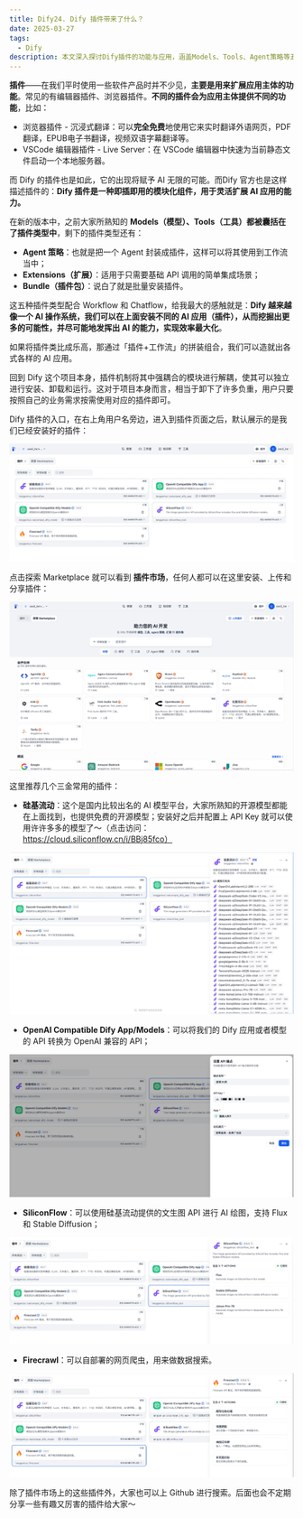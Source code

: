 ```yaml
---
title: Dify24. Dify 插件带来了什么？
date: 2025-03-27
tags:
  - Dify
description: 本文深入探讨Dify插件的功能与应用，涵盖Models、Tools、Agent策略等五大插件类型，解析Dify作为AI操作系统的潜力，助力用户按需拓展AI能力，实现效率最大化。关键词：Dify插件、AI应用、插件市场、模型工具、工作效率。
---
```


**插件**——在我们平时使用一些软件产品时并不少见，**主要是用来扩展应用主体的功能**。常见的有编辑器插件、浏览器插件。**不同的插件会为应用主体提供不同的功能**，比如：

* 浏览器插件 - 沉浸式翻译：可以**完全免费**地使用它来实时翻译外语网页，PDF翻译，EPUB电子书翻译，视频双语字幕翻译等。
* VSCode 编辑器插件 - Live Server：在 VSCode 编辑器中快速为当前静态文件启动一个本地服务器。

而 Dify 的插件也是如此，它的出现将赋予 AI 无限的可能。而Dify 官方也是这样描述插件的：**Dify 插件是一种即插即用的模块化组件，用于灵活扩展 AI 应用的能力。**

在新的版本中，之前大家所熟知的 **Models（模型）、Tools（工具）都被囊括在了插件类型中**，剩下的插件类型还有：

* **Agent 策略**：也就是把一个 Agent 封装成插件，这样可以将其使用到工作流当中；
* **Extensions（扩展）**：适用于只需要基础 API 调用的简单集成场景；
* **Bundle（插件包）**：说白了就是批量安装插件。

这五种插件类型配合 Workflow 和 Chatflow，给我最大的感触就是：**Dify 越来越像一个 AI 操作系统，我们可以在上面安装不同的 AI 应用（插件），从而挖掘出更多的可能性，并尽可能地发挥出 AI 的能力，实现效率最大化**。

如果将插件类比成乐高，那通过「插件+工作流」的拼装组合，我们可以造就出各式各样的 AI 应用。

回到 Dify 这个项目本身，插件机制将其中强耦合的模块进行解耦，使其可以独立进行安装、卸载和运行。这对于项目本身而言，相当于卸下了许多负重，用户只要按照自己的业务需求按需使用对应的插件即可。

Dify 插件的入口，在右上角用户名旁边，进入到插件页面之后，默认展示的是我们已经安装好的插件：

![](assets/hUo3g5FMurV3m3oof0kv_jnT3lK1TTT7DkiBsWVKj3w=.webp)

点击探索 Marketplace 就可以看到 **插件市场**，任何人都可以在这里安装、上传和分享插件：

![](assets/OH5034cp42qUrz-_3fejFd0MpSfOkIl4Xh6betb0aHw=.webp)

这里推荐几个三金常用的插件：

* **硅基流动**：这个是国内比较出名的 AI 模型平台，大家所熟知的开源模型都能在上面找到，也提供免费的开源模型；安装好之后并配置上 API Key 就可以使用许许多多的模型了～（点击访问：https://cloud.siliconflow.cn/i/BBj85fco）

![](assets/B6wHQashRKn8XiDdCn_wpHjrcW6mYhDz1M6HClscb34=.webp)

* **OpenAI Compatible Dify App/Models**：可以将我们的 Dify 应用或者模型的 API 转换为 OpenAI 兼容的 API；

![](assets/DP-9umF_pGOYtlpKQXwRVJR_zlnOP9nIk_uv4ZU2ACw=.webp)

* **SiliconFlow**：可以使用硅基流动提供的文生图 API 进行 AI 绘图，支持 Flux 和 Stable Diffusion；

![](assets/saVvz8to9J03Vqlapj2VSQJVWvBfPSG0lsHn8vU348I=.webp)

* **Firecrawl**：可以自部署的网页爬虫，用来做数据搜索。

![](assets/bztegJX7zCZ45kP1_9R6ynMgv8xN_E2niJAC-tW9SBM=.webp)

除了插件市场上的这些插件外，大家也可以上 Github 进行搜索。后面也会不定期分享一些有趣又厉害的插件给大家～
